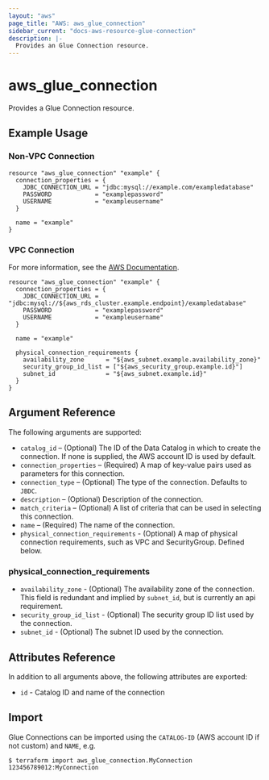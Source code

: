 ```yaml
---
layout: "aws"
page_title: "AWS: aws_glue_connection"
sidebar_current: "docs-aws-resource-glue-connection"
description: |-
  Provides an Glue Connection resource.
---
```


# aws_glue_connection

Provides a Glue Connection resource.

## Example Usage

### Non-VPC Connection

```hcl
resource "aws_glue_connection" "example" {
  connection_properties = {
    JDBC_CONNECTION_URL = "jdbc:mysql://example.com/exampledatabase"
    PASSWORD            = "examplepassword"
    USERNAME            = "exampleusername"
  }

  name = "example"
}
```

### VPC Connection

For more information, see the [AWS Documentation](https://docs.aws.amazon.com/glue/latest/dg/populate-add-connection.html#connection-JDBC-VPC).

```hcl
resource "aws_glue_connection" "example" {
  connection_properties = {
    JDBC_CONNECTION_URL = "jdbc:mysql://${aws_rds_cluster.example.endpoint}/exampledatabase"
    PASSWORD            = "examplepassword"
    USERNAME            = "exampleusername"
  }

  name = "example"

  physical_connection_requirements {
    availability_zone      = "${aws_subnet.example.availability_zone}"
    security_group_id_list = ["${aws_security_group.example.id}"]
    subnet_id              = "${aws_subnet.example.id}"
  }
}
```

## Argument Reference

The following arguments are supported:

* `catalog_id` – (Optional) The ID of the Data Catalog in which to create the connection. If none is supplied, the AWS account ID is used by default.
* `connection_properties` – (Required) A map of key-value pairs used as parameters for this connection.
* `connection_type` – (Optional) The type of the connection. Defaults to `JBDC`.
* `description` – (Optional) Description of the connection.
* `match_criteria` – (Optional) A list of criteria that can be used in selecting this connection.
* `name` – (Required) The name of the connection.
* `physical_connection_requirements` - (Optional) A map of physical connection requirements, such as VPC and SecurityGroup. Defined below.

### physical_connection_requirements

* `availability_zone` - (Optional) The availability zone of the connection. This field is redundant and implied by `subnet_id`, but is currently an api requirement.
* `security_group_id_list` - (Optional) The security group ID list used by the connection.
* `subnet_id` - (Optional) The subnet ID used by the connection.

## Attributes Reference

In addition to all arguments above, the following attributes are exported:

* `id` - Catalog ID and name of the connection

## Import

Glue Connections can be imported using the `CATALOG-ID` (AWS account ID if not custom) and `NAME`, e.g.

```
$ terraform import aws_glue_connection.MyConnection 123456789012:MyConnection
```
